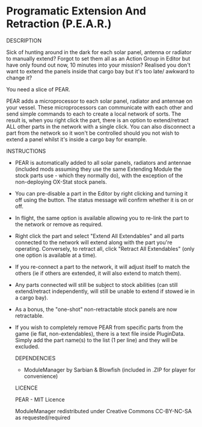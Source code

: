 # Programatic Extension And Retraction (P.E.A.R.)


DESCRIPTION

Sick of hunting around in the dark for each solar panel, antenna or radiator to manually extend? 
Forgot to set them all as an Action Group in Editor but have only found out now, 10 minutes into
your mission? Realised you don't want to extend the panels inside that cargo bay but it's too late/
awkward to change it?

You need a slice of PEAR.

PEAR adds a microprocessor to each solar panel, radiator and antennae on your vessel. These microprocessors 
can communicate with each other and send simple commands to each to create a local network of sorts. The 
result is, when you right click the part, there is an option to extend/retract ALL other parts in the 
network with a single click. You can also disconnect a part from the network so it won't be controlled 
should you not wish to extend a panel whilst it's inside a cargo bay for example.



INSTRUCTIONS

- PEAR is automatically added to all solar panels, radiators and antennae (included mods assuming they use 
  the same Extending Module the stock parts use - which they normally do), with the exception of the 
  non-deploying OX-Stat stock panels.
- You can pre-disable a part in the Editor by right clicking and turning it off using the button. The status
  message will confirm whether it is on or off.
- In flight, the same option is available allowing you to re-link the part to the network or remove as 
  required.
- Right click the part and select "Extend All Extendables" and all parts connected to the network will 
  extend along with the part you're operating. Conversely, to retract all, click "Retract All 
  Extendables" (only one option is available at a time).
- If you re-connect a part to the network, it will adjust itself to match the others (ie if others are 
  extended, it will also extend to match them).
- Any parts connected will still be subject to stock abilities (can still extend/retract independently, 
  will still be unable to extend if stowed ie in a cargo bay).
- As a bonus, the "one-shot" non-retractable stock panels are now retractable.
- If you wish to completely remove PEAR from specific parts from the game (ie flat, non-extendables), 
  there is a text file inside PluginData. Simply add the part name(s) to the list (1 per line) and they
  will be excluded.
  
  
  
  DEPENDENCIES
  
  - ModuleManager by Sarbian & Blowfish (included in .ZIP for player for convenience)
  
  
  
  LICENCE
  
  PEAR - MIT Licence
  
  ModuleManager redistributed under Creative Commons CC-BY-NC-SA as requested/required

